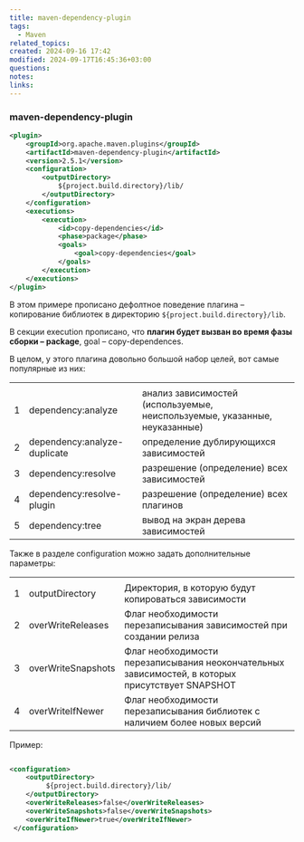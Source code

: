 ```yaml
---
title: maven-dependency-plugin
tags:
  - Maven
related_topics: 
created: 2024-09-16 17:42
modified: 2024-09-17T16:45:36+03:00
questions: 
notes: 
links: 
---
```


### maven-dependency-plugin

```XML
<plugin>
    <groupId>org.apache.maven.plugins</groupId>
    <artifactId>maven-dependency-plugin</artifactId>
    <version>2.5.1</version>
    <configuration>
        <outputDirectory>
            ${project.build.directory}/lib/
        </outputDirectory>
    </configuration>
    <executions>
        <execution>
            <id>copy-dependencies</id>
            <phase>package</phase>
            <goals>
                <goal>copy-dependencies</goal>
            </goals>
        </execution>
    </executions>
</plugin>
```

В этом примере прописано дефолтное поведение плагина – копирование библиотек в директорию `${project.build.directory}/lib`.

В секции execution прописано, что **плагин будет вызван во время фазы сборки – package**, goal – copy-dependences.

В целом, у этого плагина довольно большой набор целей, вот самые популярные из них:

|   |   |   |
|---|---|---|
||||
|1|dependency:analyze|анализ зависимостей (используемые, неиспользуемые, указанные, неуказанные)|
|2|dependency:analyze-duplicate|определение дублирующихся зависимостей|
|3|dependency:resolve|разрешение (определение) всех зависимостей|
|4|dependency:resolve-plugin|разрешение (определение) всех плагинов|
|5|dependency:tree|вывод на экран дерева зависимостей|

Также в разделе configuration можно задать дополнительные параметры:

|   |   |   |
|---|---|---|
||||
|1|outputDirectory|Директория, в которую будут копироваться зависимости|
|2|overWriteReleases|Флаг необходимости перезаписывания зависимостей при создании релиза|
|3|overWriteSnapshots|Флаг необходимости перезаписывания неокончательных зависимостей, в которых присутствует SNAPSHOT|
|4|overWriteIfNewer|Флаг необходимости перезаписывания библиотек с наличием более новых версий|

Пример:

```XML

<configuration>
    <outputDirectory>
         ${project.build.directory}/lib/
    </outputDirectory>
    <overWriteReleases>false</overWriteReleases>
    <overWriteSnapshots>false</overWriteSnapshots>
    <overWriteIfNewer>true</overWriteIfNewer>
 </configuration>
```

  